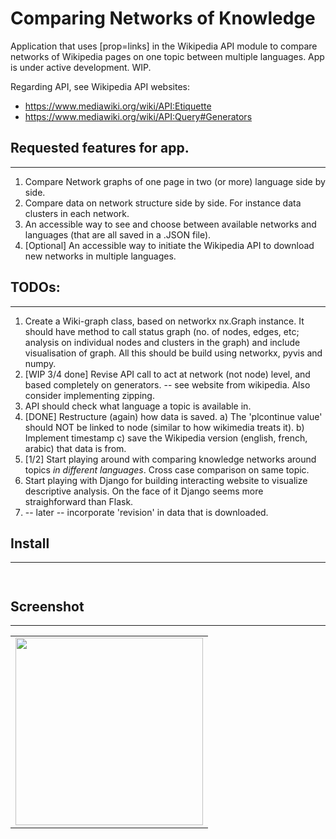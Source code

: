 # Comparing Networks of Knowledge
Application that uses [prop=links] in the Wikipedia API module to compare networks of Wikipedia pages on one topic between multiple languages.
App is under active development. WIP.

Regarding API, see Wikipedia API websites:
- https://www.mediawiki.org/wiki/API:Etiquette
- https://www.mediawiki.org/wiki/API:Query#Generators


## Requested features for app.
-------
1. Compare Network graphs of one page in two (or more) language side by side.
2. Compare data on network structure side by side. For instance data clusters in each network.
3. An accessible way to see and choose between available networks and languages (that are all saved in a .JSON file).  
4. [Optional] An accessible way to initiate the Wikipedia API to download new networks in multiple languages.


## TODOs:
-------
1. Create a Wiki-graph class, based on networkx nx.Graph instance. It should have method to call status graph (no. of nodes, edges, etc; analysis on individual nodes and clusters in the graph) and include visualisation of graph. All this should be build using networkx, pyvis and numpy.
2. [WIP 3/4 done] Revise API call to act at network (not node) level, and based completely on generators. -- see website from wikipedia. Also consider implementing zipping.
3. API should check what language a topic is available in.
4. [DONE] Restructure (again) how data is saved. a) The 'plcontinue value' should NOT be linked to node (similar to how wikimedia treats it). b) Implement timestamp c) save the Wikipedia version (english, french, arabic) that data is from.
5. [1/2] Start playing around with comparing knowledge networks around topics _in different languages_. Cross case comparison on same topic.
6. Start playing with Django for building interacting website to visualize descriptive analysis. On the face of it Django seems more straighforward than Flask.
7. -- later -- incorporate 'revision' in data that is downloaded.

## Install
-------

```


```

## Screenshot
----------

<table><tr><td>
<img src="screenshot.png" width="300" style="border 5px solid black">
</td></tr></table>

